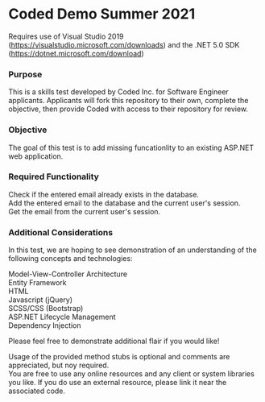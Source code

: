 # Coded Demo Summer 2021 #

Requires use of Visual Studio 2019 (https://visualstudio.microsoft.com/downloads) and the .NET 5.0 SDK (https://dotnet.microsoft.com/download)  

### Purpose ###

This is a skills test developed by Coded Inc. for Software Engineer applicants. Applicants will fork this repository to their own, complete the objective, then provide Coded with access to their repository for review.  

### Objective ###

The goal of this test is to add missing funcationlity to an existing ASP.NET web application.  

### Required Functionality ###
  
Check if the entered email already exists in the database.  
Add the entered email to the database and the current user's session.  
Get the email from the current user's session.  

### Additional Considerations ###
  
In this test, we are hoping to see demonstration of an understanding of the following concepts and technologies:  
  
Model-View-Controller Architecture  
Entity Framework  
HTML  
Javascript (jQuery)  
SCSS/CSS (Bootstrap)  
ASP.NET Lifecycle Management  
Dependency Injection  

Please feel free to demonstrate additional flair if you would like!  

Usage of the provided method stubs is optional and comments are appreciated, but noy required.  
You are free to use any online resources and any client or system libraries you like. If you do use an external resource, please link it near the associated code.